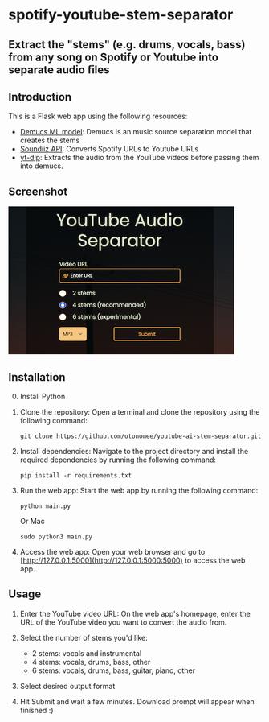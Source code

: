 # spotify-youtube-stem-separator
## Extract the "stems" (e.g. drums, vocals, bass) from any song on Spotify or Youtube into separate audio files

## Introduction

This is a Flask web app using the following resources:
- [Demucs ML model](https://github.com/facebookresearch/demucs): Demucs is an music source separation model that creates the stems
- [Soundiiz API](https://soundiiz.com/api): Converts Spotify URLs to Youtube URLs 
- [yt-dlp](https://github.com/yt-dlp/yt-dlp): Extracts the audio from the YouTube videos before passing them into demucs.


## Screenshot
![alt text](static/landing.png)

## Installation

0. Install Python

1. Clone the repository: Open a terminal and clone the repository using the following command:

   ```
   git clone https://github.com/otonomee/youtube-ai-stem-separator.git
   ```

3. Install dependencies: Navigate to the project directory and install the required dependencies 
by running the following command:

   ```
   pip install -r requirements.txt
   ```

4. Run the web app: Start the web app by running the following command:

   ```
   python main.py
   ```
    Or Mac
    ```
    sudo python3 main.py
    ```

5. Access the web app: Open your web browser and go to 
[http://127.0.0.1:5000](http://127.0.0.1:5000:5000) to access the web app.

## Usage

1. Enter the YouTube video URL: On the web app's homepage, enter the URL of the YouTube video you 
want to convert the audio from.

2. Select the number of stems you'd like:
   - 2 stems: vocals and instrumental
   - 4 stems: vocals, drums, bass, other
   - 6 stems: vocals, drums, bass, guitar, piano, other

3. Select desired output format

4. Hit Submit and wait a few minutes. Download prompt will appear when finished :)

